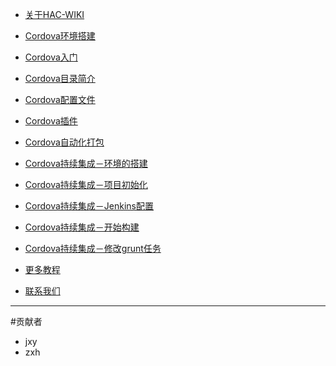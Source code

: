 * [关于HAC-WIKI](index.md)

* [Cordova环境搭建](buildEnv.md)
* [Cordova入门](getStart.md)
* [Cordova目录简介](direction.md)
* [Cordova配置文件](config.md)
* [Cordova插件](plugin.md)
* [Cordova自动化打包](autoBuild.md)
* [Cordova持续集成－环境的搭建](integrate_env.md)
* [Cordova持续集成－项目初始化](integrate_init.md)
* [Cordova持续集成－Jenkins配置](integrate_jenkins.md)
* [Cordova持续集成－开始构建](integrate_build.md)
* [Cordova持续集成－修改grunt任务](integrate_grunt.md)

* [更多教程](moreinfo.md)

* [联系我们](contact.md)

------------------------

#贡献者

* jxy   
* zxh

